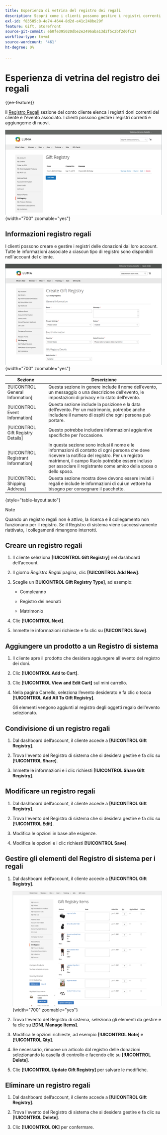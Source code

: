```yaml
---
title: Esperienza di vetrina del registro dei regali
description: Scopri come i clienti possono gestire i registri correnti e aggiungerne di nuovi nel proprio account di vetrina.
exl-id: f83585c8-4e74-4644-8d2d-e41c248be29f
feature: Gift, Storefront
source-git-commit: eb0fe395020dbe2e2496aba13d2f5c2bf2d0fc27
workflow-type: tm+mt
source-wordcount: '461'
ht-degree: 0%

---
```


# Esperienza di vetrina del registro dei regali

{{ee-feature}}

Il [Registro Regali](gift-registries.md) sezione del conto cliente elenca i registri doni correnti del cliente e l&#39;evento associato. I clienti possono gestire i registri correnti e aggiungerne di nuovi.

![Registro Regali](./assets/account-dashboard-gift-registry.png){width="700" zoomable="yes"}

## Informazioni registro regali

I clienti possono creare e gestire i registri delle donazioni dai loro account. Tutte le informazioni associate a ciascun tipo di registro sono disponibili nell&#39;account del cliente.

![Esempio di vetrina: informazioni del registro regali](./assets/gift-registry-create-baby-storefront.png){width="700" zoomable="yes"}

| Sezione | Descrizione |
|--- |--- |
| [!UICONTROL General Information] | Questa sezione in genere include il nome dell’evento, un messaggio o una descrizione dell’evento, le impostazioni di privacy e lo stato dell’evento. |
| [!UICONTROL Event Information] | Questa sezione include la posizione e la data dell’evento. Per un matrimonio, potrebbe anche includere il numero di ospiti che ogni persona può portare. |
| [!UICONTROL Gift Registry Details] | Questo potrebbe includere informazioni aggiuntive specifiche per l’occasione. |
| [!UICONTROL Registrant Information] | In questa sezione sono inclusi il nome e le informazioni di contatto di ogni persona che deve ricevere la notifica del registro. Per un registro matrimoni, il campo Ruolo potrebbe essere incluso per associare il registrante come amico della sposa o dello sposo. |
| [!UICONTROL Shipping Address] | Questa sezione mostra dove devono essere inviati i regali e include le informazioni di cui un vettore ha bisogno per consegnare il pacchetto. |

{style="table-layout:auto"}

>[!NOTE]
>
>Quando un registro regali non è attivo, la ricerca e il collegamento non funzionano per il registro. Se il Registro di sistema viene successivamente riattivato, i collegamenti rimangono interrotti.

## Creare un registro regali

1. Il cliente seleziona **[!UICONTROL Gift Registry]** nel dashboard dell’account.

1. Il giorno _Registro Regali_ pagina, clic **[!UICONTROL Add New]**.

1. Sceglie un **[!UICONTROL Gift Registry Type]**, ad esempio:

   - Compleanno

   - Registro dei neonati

   - Matrimonio

1. Clic **[!UICONTROL Next]**.

1. Immette le informazioni richieste e fa clic su **[!UICONTROL Save]**.

## Aggiungere un prodotto a un Registro di sistema

1. Il cliente apre il prodotto che desidera aggiungere all&#39;evento del registro dei doni.

1. Clic **[!UICONTROL Add to Cart]**.

1. Clic **[!UICONTROL View and Edit Cart]** sul mini carrello.

1. Nella pagina Carrello, seleziona l’evento desiderato e fa clic o tocca **[!UICONTROL Add All To Gift Registry]**.

   Gli elementi vengono aggiunti al registro degli oggetti regalo dell&#39;evento selezionato.

## Condivisione di un registro regali

1. Dal dashboard dell’account, il cliente accede a **[!UICONTROL Gift Registry]**.

1. Trova l&#39;evento del Registro di sistema che si desidera gestire e fa clic su **[!UICONTROL Share]**.

1. Immette le informazioni e i clic richiesti **[!UICONTROL Share Gift Registry]**.

## Modificare un registro regali

1. Dal dashboard dell’account, il cliente accede a **[!UICONTROL Gift Registry]**.

1. Trova l&#39;evento del Registro di sistema che si desidera gestire e fa clic su **[!UICONTROL Edit]**.

1. Modifica le opzioni in base alle esigenze.

1. Modifica le opzioni e i clic richiesti **[!UICONTROL Save]**.

## Gestire gli elementi del Registro di sistema per i regali

1. Dal dashboard dell’account, il cliente accede a **[!UICONTROL Gift Registry]**.

   ![Gestione degli elementi del Registro di sistema per i regali](./assets/account-dashboard-gift-registry-items-management.png){width="700" zoomable="yes"}

1. Trova l&#39;evento del Registro di sistema, seleziona gli elementi da gestire e fa clic su **[!DNL Manage Items]**.

1. Modifica le opzioni richieste, ad esempio **[!UICONTROL Note]** e **[!UICONTROL Qty]**.

1. Se necessario, rimuove un articolo dal registro delle donazioni selezionando la casella di controllo e facendo clic su **[!UICONTROL Delete]**.

1. Clic **[!UICONTROL Update Gift Registry]** per salvare le modifiche.

## Eliminare un registro regali

1. Dal dashboard dell’account, il cliente accede a **[!UICONTROL Gift Registry]**.

1. Trova l&#39;evento del Registro di sistema che si desidera gestire e fa clic su **[!UICONTROL Delete]**.

1. Clic **[!UICONTROL OK]** per confermare.
